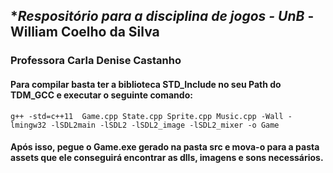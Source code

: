 ## **Respositório para a disciplina de jogos - UnB* - William Coelho da Silva

### Professora Carla Denise Castanho


#### Para compilar basta ter a biblioteca STD_Include no seu Path do TDM_GCC e executar o seguinte comando: 

``` 
g++ -std=c++11  Game.cpp State.cpp Sprite.cpp Music.cpp -Wall -lmingw32 -lSDL2main -lSDL2 -lSDL2_image -lSDL2_mixer -o Game
```
#### Após isso, pegue o **Game.exe** gerado na pasta **src** e mova-o para a pasta **assets** que ele conseguirá encontrar as dlls, imagens e sons necessários.
